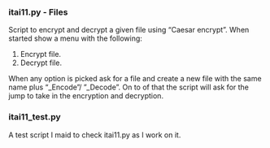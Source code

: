 ### itai11.py - Files
Script to encrypt and decrypt a given file using “Caesar encrypt”.
When started show a menu with the following:  
1.	Encrypt file.  
2.	Decrypt file.  

When any option is picked ask for a file and create a new file with the same name plus “_Encode”/ ”_Decode”. On to of that the script will ask for the jump to take in the encryption and decryption. 

### itai11_test.py 
A test script I maid to check itai11.py as I work on it.   
